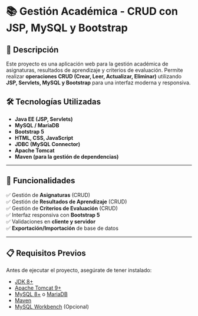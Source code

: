# 📚 Gestión Académica - CRUD con JSP, MySQL y Bootstrap

## 📖 Descripción
Este proyecto es una aplicación web para la gestión académica de asignaturas, resultados de aprendizaje y criterios de evaluación. Permite realizar **operaciones CRUD (Crear, Leer, Actualizar, Eliminar)** utilizando **JSP, Servlets, MySQL y Bootstrap** para una interfaz moderna y responsiva.

## 🛠️ Tecnologías Utilizadas
- **Java EE (JSP, Servlets)**
- **MySQL / MariaDB**
- **Bootstrap 5**
- **HTML, CSS, JavaScript**
- **JDBC (MySQL Connector)**
- **Apache Tomcat**
- **Maven (para la gestión de dependencias)**

---

## 🚀 Funcionalidades
✅ Gestión de **Asignaturas** (CRUD)  
✅ Gestión de **Resultados de Aprendizaje** (CRUD)  
✅ Gestión de **Criterios de Evaluación** (CRUD)  
✅ Interfaz responsiva con **Bootstrap 5**  
✅ Validaciones en **cliente y servidor**  
✅ **Exportación/Importación** de base de datos  

---

## 📋 Requisitos Previos
Antes de ejecutar el proyecto, asegúrate de tener instalado:
- [JDK 8+](https://www.oracle.com/java/technologies/javase-jdk8-downloads.html)  
- [Apache Tomcat 9+](https://tomcat.apache.org/download-90.cgi)  
- [MySQL 8+](https://dev.mysql.com/downloads/mysql/) o [MariaDB](https://mariadb.org/download/)  
- [Maven](https://maven.apache.org/download.cgi)  
- [MySQL Workbench](https://dev.mysql.com/downloads/workbench/) (Opcional)  

